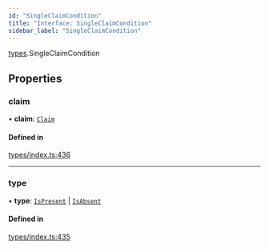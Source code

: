 ```yaml
---
id: "SingleClaimCondition"
title: "Interface: SingleClaimCondition"
sidebar_label: "SingleClaimCondition"
---
```


[types](../../../modules/Types/Types.md).SingleClaimCondition

## Properties

### claim

• **claim**: [`Claim`](../../../modules/Types/Types.md#claim)

#### Defined in

[types/index.ts:436](https://github.com/F-OBrien/polymesh-sdk/blob/012f1745/src/types/index.ts#L436)

___

### type

• **type**: [`IsPresent`](../../../enums/Types/ConditionType/ConditionType.md#ispresent) \| [`IsAbsent`](../../../enums/Types/ConditionType/ConditionType.md#isabsent)

#### Defined in

[types/index.ts:435](https://github.com/F-OBrien/polymesh-sdk/blob/012f1745/src/types/index.ts#L435)
